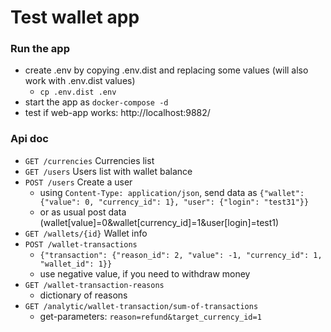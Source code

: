 # Test wallet app

### Run the app

* create .env by copying .env.dist and replacing some values (will also work with .env.dist values)
    * `cp .env.dist .env`  
* start the app as `docker-compose -d`
* test if web-app works: http://localhost:9882/

### Api doc

* `GET /currencies` Currencies list
* `GET /users` Users list with wallet balance
* `POST /users` Create a user 
    * using `Content-Type: application/json`, send data as `{"wallet": {"value": 0, "currency_id": 1}, "user": {"login": "test31"}}`
    * or as usual post data (wallet[value]=0&wallet[currency_id]=1&user[login]=test1)
* `GET /wallets/{id}` Wallet info
* `POST /wallet-transactions`
    * `{"transaction": {"reason_id": 2, "value": -1, "currency_id": 1, "wallet_id": 1}}`
    * use negative value, if you need to withdraw money
* `GET /wallet-transaction-reasons`
    * dictionary of reasons
* `GET /analytic/wallet-transaction/sum-of-transactions`
    * get-parameters: `reason=refund&target_currency_id=1`